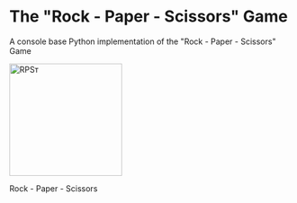 # The "Rock - Paper - Scissors" Game
A console base Python implementation of the "Rock - Paper - Scissors" Game

<img src="https://upload.wikimedia.org/wikipedia/commons/thumb/6/67/Rock-paper-scissors.svg/1024px-Rock-paper-scissors.svg.png" alt="RPSт" width="200" height="200">



Rock - Paper - Scissors 
